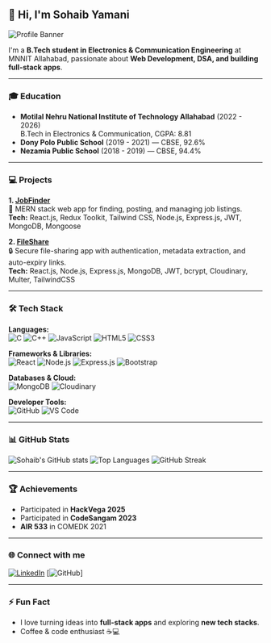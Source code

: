 ## 👋 Hi, I'm Sohaib Yamani
![Profile Banner](https://media.giphy.com/media/3o7aD2saalBwwftBIY/giphy.gif)

I'm a **B.Tech student in Electronics & Communication Engineering** at MNNIT Allahabad, passionate about **Web Development, DSA, and building full-stack apps**.

---

### 🎓 Education
- **Motilal Nehru National Institute of Technology Allahabad** (2022 - 2026)  
  B.Tech in Electronics & Communication, CGPA: 8.81
- **Dony Polo Public School** (2019 - 2021) — CBSE, 92.6%
- **Nezamia Public School** (2018 - 2019) — CBSE, 94.4%

---

### 💻 Projects

**1. [JobFinder](#)**  
🚀 MERN stack web app for finding, posting, and managing job listings.  
**Tech:** React.js, Redux Toolkit, Tailwind CSS, Node.js, Express.js, JWT, MongoDB, Mongoose  

**2. [FileShare](#)**  
🔒 Secure file-sharing app with authentication, metadata extraction, and auto-expiry links.  
**Tech:** React.js, Node.js, Express.js, MongoDB, JWT, bcrypt, Cloudinary, Multer, TailwindCSS  

---

### 🛠 Tech Stack

**Languages:**  
![C](https://img.shields.io/badge/C-00599C?style=for-the-badge&logo=c&logoColor=white) 
![C++](https://img.shields.io/badge/C++-00599C?style=for-the-badge&logo=c%2B%2B&logoColor=white) 
![JavaScript](https://img.shields.io/badge/JavaScript-F7DF1E?style=for-the-badge&logo=javascript&logoColor=black) 
![HTML5](https://img.shields.io/badge/HTML5-E34F26?style=for-the-badge&logo=html5&logoColor=white) 
![CSS3](https://img.shields.io/badge/CSS3-1572B6?style=for-the-badge&logo=css3&logoColor=white)

**Frameworks & Libraries:**  
![React](https://img.shields.io/badge/React-61DAFB?style=for-the-badge&logo=react&logoColor=black) 
![Node.js](https://img.shields.io/badge/Node.js-339933?style=for-the-badge&logo=node.js&logoColor=white) 
![Express.js](https://img.shields.io/badge/Express.js-000000?style=for-the-badge) 
![Bootstrap](https://img.shields.io/badge/Bootstrap-563D7C?style=for-the-badge&logo=bootstrap&logoColor=white)

**Databases & Cloud:**  
![MongoDB](https://img.shields.io/badge/MongoDB-47A248?style=for-the-badge&logo=mongodb&logoColor=white) 
![Cloudinary](https://img.shields.io/badge/Cloudinary-232F3E?style=for-the-badge&logo=cloudinary&logoColor=white)

**Developer Tools:**  
![GitHub](https://img.shields.io/badge/GitHub-181717?style=for-the-badge&logo=github&logoColor=white) 
![VS Code](https://img.shields.io/badge/VS%20Code-007ACC?style=for-the-badge&logo=visual-studio-code&logoColor=white)

---

### 📊 GitHub Stats
![Sohaib's GitHub stats](https://github-readme-stats.vercel.app/api?username=yamani2004&show_icons=true&theme=radical)
![Top Languages](https://github-readme-stats.vercel.app/api/top-langs/?username=yamani2004&layout=compact&theme=radical)
![GitHub Streak](https://github-readme-streak-stats.herokuapp.com/?user=yamani2004&theme=radical)

---

### 🏆 Achievements
- Participated in **HackVega 2025**  
- Participated in **CodeSangam 2023**  
- **AIR 533** in COMEDK 2021

---

### 🌐 Connect with me
[![LinkedIn](https://img.shields.io/badge/LinkedIn-SohaibYamani-0077B5?style=for-the-badge&logo=linkedin&logoColor=white)](https://www.linkedin.com/in/YOUR-LINK)
[![GitHub](https://img.shields.io/badge/GitHub-yamani2004-181717?style=for-the-badge&logo=github&logoColor=white)]

---

### ⚡ Fun Fact
- I love turning ideas into **full-stack apps** and exploring **new tech stacks**.  
- Coffee & code enthusiast ☕💻
